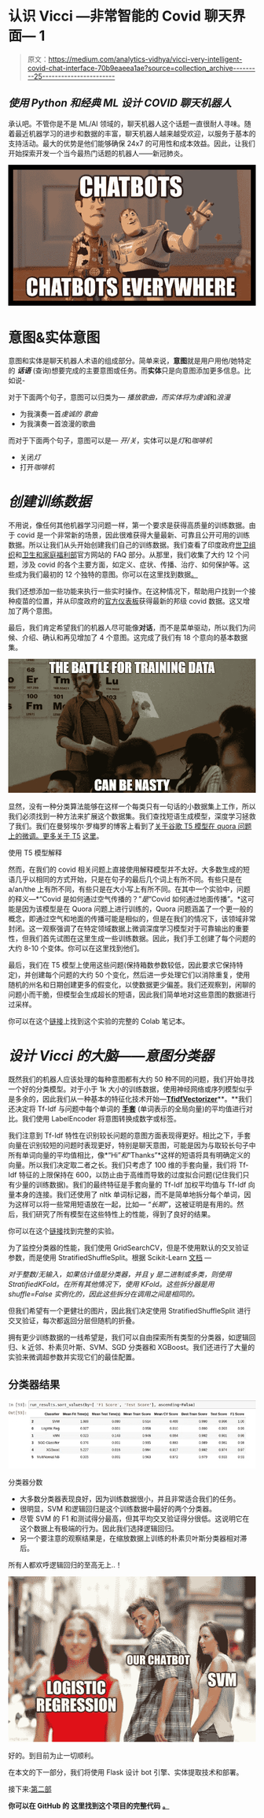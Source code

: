 # 认识 Vicci —非常智能的 Covid 聊天界面— 1

> 原文：<https://medium.com/analytics-vidhya/vicci-very-intelligent-covid-chat-interface-70b9eaeea1ae?source=collection_archive---------25----------------------->

## *使用 Python 和经典 ML 设计 COVID 聊天机器人*

承认吧。不管你是不是 ML/AI 领域的，聊天机器人这个话题一直很耐人寻味。随着最近机器学习的进步和数据的丰富，聊天机器人越来越受欢迎，以服务于基本的支持活动。最大的优势是他们能够确保 24x7 的可用性和成本效益。因此，让我们开始探索开发一个当今最热门话题的机器人——新冠肺炎。

![](img/b5a913be7132040a41a122fd74e58217.png)

# **意图&实体意图**

意图和实体是聊天机器人术语的组成部分。简单来说，**意图**就是用户用他/她特定的 ***话语*** (查询)想要完成的主要意图或任务。而**实体**只是向意图添加更多信息。比如说-

对于下面两个句子，意图可以归类为— *播放歌曲，*而实体将为*虔诚*和*浪漫*

*   为我演奏一首*虔诚的* *歌曲*
*   为我演奏一首浪漫的歌曲

而对于下面两个句子，意图可以是— *开/关*，实体可以是*灯*和*咖啡机*

*   关闭*灯*
*   打开*咖啡机*

# ***创建训练数据***

不用说，像任何其他机器学习问题一样，第一个要求是获得高质量的训练数据。由于 covid 是一个非常新的场景，因此很难获得大量最新、可靠且公开可用的训练数据。所以让我们从头开始创建我们自己的训练数据。我们查看了印度政府[世卫组织](https://www.who.int/emergencies/diseases/novel-coronavirus-2019/question-and-answers-hub/q-a-detail/coronavirus-disease-covid-19)和[卫生和家庭福利部](https://www.mohfw.gov.in/pdf/FAQ.pdf)官方网站的 FAQ 部分。从那里，我们收集了大约 12 个问题，涉及 covid 的各个主要方面，如定义、症状、传播、治疗、如何保护等。这些成为我们最初的 12 个独特的意图。你可以在这里找到数据[。](https://github.com/kr-prince/VICCI-Python-Chatbot/blob/main/data/FAQ_data.csv)

我们还想添加一些功能来执行一些实时操作。在这种情况下，帮助用户找到一个接种疫苗的位置，并从印度政府的[官方仪表板](https://www.mygov.in/covid-19#statewise-data)获得最新的邦级 covid 数据。这又增加了两个意图。

最后，我们肯定希望我们的机器人尽可能像**对话**，而不是菜单驱动，所以我们为问候、介绍、确认和再见增加了 4 个意图。这完成了我们有 18 个意向的基本数据集。

![](img/8d59977a26999ace42f9e317dd98b182.png)

显然，没有一种分类算法能够在这样一个每类只有一句话的小数据集上工作，所以我们必须找到一种方法来扩展这个数据集。我们查找短语生成模型，深度学习拯救了我们。我们在曼努埃尔·罗梅罗的博客上看到了[关于谷歌 T5 模型在 quora 问题上的微调。更多关于 T5](https://huggingface.co/mrm8488/t5-small-finetuned-quora-for-paraphrasing) [这里](https://paperswithcode.com/method/t5)。

使用 T5 模型解释

然而，在我们的 covid 相关问题上直接使用解释模型并不太好。大多数生成的短语几乎以相同的方式开始，只是在句子的最后几个词上有所不同。有些只是在 a/an/the 上有所不同，有些只是在大小写上有所不同。在其中一个实验中，问题的释义—*“Covid 是如何通过空气传播的？”*是*“Covid 如何通过地面传播”。*这可能是因为该模型是在 Quora 问题上进行训练的，Quora 问题涵盖了一个更一般的概念，即通过空气和地面的传播可能是相似的，但是在我们的情况下，该领域非常封闭。这一观察强调了在特定领域数据上微调深度学习模型对于可靠输出的重要性，但我们首先试图在这里生成一些训练数据。因此，我们手工创建了每个问题的大约 8-10 个变体。你可以在这里找到他们。

最后，我们在 T5 模型上使用这些问题(保持箱数参数较低，因此要求它保持特定)，并创建每个问题的大约 50 个变化，然后进一步处理它们以消除重复，使用随机的州名和日期创建更多的假变化，以使数据更少偏差。我们还观察到，闲聊的问题小而干脆，但模型会生成超长的短语，因此我们简单地对这些意图的数据进行过采样。

你可以在这个[链接](https://github.com/kr-prince/VICCI-Python-Chatbot/blob/main/experiments/generate_train_data.ipynb)上找到这个实验的完整的 Colab 笔记本。

# ***设计 Vicci 的大脑——意图分类器***

既然我们的机器人应该处理的每种意图都有大约 50 种不同的问题，我们开始寻找一个好的分类模型。对于小于 1k 大小的训练数据，使用神经网络或序列模型似乎是多余的，因此我们从一种基本的特征化技术开始—[**TfidfVectorizer**](https://en.wikipedia.org/wiki/Tf%E2%80%93idf)**。**我们还决定将 Tf-Idf 与问题中每个单词的 [**手套**](https://nlp.stanford.edu/projects/glove/) (单词表示的全局向量)的平均值进行对比。我们使用 LabelEncoder 将意图转换成数字或标签。

我们注意到 Tf-Idf 特性在识别较长问题的意图方面表现得更好。相比之下，手套向量在识别较短的问题时表现更好，特别是聊天意图，可能是因为与取较长句子中所有单词向量的平均值相比，像*“Hi”*和*“Thanks”*这样的短语将具有明确定义的向量。所以我们决定取二者之长。我们只考虑了 100 维的手套向量，我们将 Tf-Idf 特征的上限保持在 600，以防止由于高维而导致的过度拟合问题(记住我们只有少量的训练数据)。我们的最终特征是手套向量的 Tf-Idf 加权平均值与 Tf-Idf 向量本身的连接。我们还使用了 nltk 单词标记器，而不是简单地拆分每个单词，因为这样可以将一些常用短语放在一起，比如— *“长期”*，这被证明是有用的。然后，我们研究了所有模型在这些特性上的性能，得到了良好的结果。

你可以在这个[链接](https://github.com/kr-prince/VICCI-Python-Chatbot/blob/main/experiments/model_training.ipynb)找到完整的实验。

为了监控分类器的性能，我们使用 GridSearchCV，但是不使用默认的交叉验证参数，而是使用 StratifiedShuffleSplit。根据 Scikit-Learn [文档](https://scikit-learn.org/stable/modules/generated/sklearn.model_selection.GridSearchCV.html) —

*对于整数/无输入，如果估计值是分类器，并且 y 是二进制或多类，则使用 StratifiedKFold。在所有其他情况下，使用 KFold。这些拆分器是用 shuffle=False 实例化的，因此这些拆分在调用之间是相同的。*

但我们希望有一个更健壮的图片，因此我们决定使用 StratifiedShuffleSplit 进行交叉验证，每次都返回分层但随机的折叠。

拥有更少训练数据的一线希望是，我们可以自由探索所有类型的分类器，如逻辑回归、k 近邻、朴素贝叶斯、SVM、SGD 分类器和 XGBoost。我们还进行了大量的实验来微调超参数并实现它们的最佳配置。

## 分类器结果

![](img/146f7ce690d17e92b7eb1f3b9674dc93.png)

分类器分数

*   大多数分类器表现良好，因为训练数据很小，并且非常适合我们的任务。
*   很明显，SVM 和逻辑回归是这个训练数据中最好的两个分类器。
*   尽管 SVM 的 F1 和测试得分最高，但其平均交叉验证得分很低。这说明它在这个数据上有极端的行为。因此我们选择逻辑回归。
*   另一个要注意的观察结果是，在缩放数据上训练的朴素贝叶斯分类器相对滞后。

所有人都欢呼逻辑回归的至高无上..！

![](img/140d9a8bf8ac21e9916528d1083f3b16.png)

好的。到目前为止一切顺利。

在本文的下一部分，我们将使用 Flask 设计 bot 引擎、实体提取技术和部署。

接下来:[第二部](https://nphard12.medium.com/meet-vicci-very-intelligent-covid-chat-interface-2-6ef26754b702)

**你可以在 GitHub 的** **这里找到这个项目的完整代码** [**。**](https://github.com/kr-prince/VICCI-Python-Chatbot)